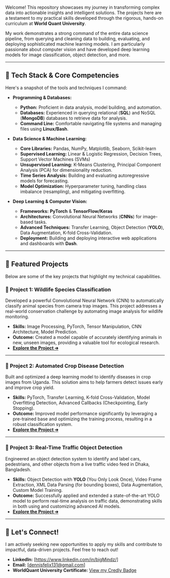 Welcome\! This repository showcases my journey in transforming complex data into actionable insights and intelligent solutions. The projects here are a testament to my practical skills developed through the rigorous, hands-on curriculum at **World Quant University**.

My work demonstrates a strong command of the entire data science pipeline, from querying and cleaning data to building, evaluating, and deploying sophisticated machine learning models. I am particularly passionate about computer vision and have developed deep learning models for image classification, object detection, and more.

-----

## 🔧 Tech Stack & Core Competencies

Here's a snapshot of the tools and techniques I command:

  * **Programming & Databases:**

      * **Python:** Proficient in data analysis, model building, and automation.
      * **Databases:** Experienced in querying relational (**SQL**) and NoSQL (**MongoDB**) databases to retrieve data for analysis.
      * **Command Line:** Comfortable navigating file systems and managing files using **Linux/Bash**.

  * **Data Science & Machine Learning:**

      * **Core Libraries:** Pandas, NumPy, Matplotlib, Seaborn, Scikit-learn
      * **Supervised Learning:** Linear & Logistic Regression, Decision Trees, Support Vector Machines (SVMs)
      * **Unsupervised Learning:** K-Means Clustering, Principal Component Analysis (PCA) for dimensionality reduction.
      * **Time Series Analysis:** Building and evaluating autoregressive models for forecasting.
      * **Model Optimization:** Hyperparameter tuning, handling class imbalance (resampling), and mitigating overfitting.

  * **Deep Learning & Computer Vision:**

      * **Frameworks:** **PyTorch** & **TensorFlow/Keras**
      * **Architectures:** Convolutional Neural Networks (**CNNs**) for image-based tasks.
      * **Advanced Techniques:** Transfer Learning, Object Detection (**YOLO**), Data Augmentation, K-fold Cross-Validation.
      * **Deployment:** Building and deploying interactive web applications and dashboards with **Dash**.

-----

## 🚀 Featured Projects

Below are some of the key projects that highlight my technical capabilities.

### 📸 Project 1: Wildlife Species Classification

Developed a powerful Convolutional Neural Network (CNN) to automatically classify animal species from camera trap images. This project addresses a real-world conservation challenge by automating image analysis for wildlife monitoring.

  * **Skills:** Image Processing, PyTorch, Tensor Manipulation, CNN Architecture, Model Prediction.
  * **Outcome:** Created a model capable of accurately identifying animals in new, unseen images, providing a valuable tool for ecological research.
  * **[Explore the Project ➔]([https://www.google.com/search?q=your-repo-link-here](https://github.com/Dennis-Ladan/Data_Science/tree/main/Applied%20AI%20Lab%20-%20WQU/Project%201%3A%20Wild%20Conservation))**

-----

### 🌿 Project 2: Automated Crop Disease Detection

Built and optimized a deep learning model to identify diseases in crop images from Uganda. This solution aims to help farmers detect issues early and improve crop yield.

  * **Skills:** PyTorch, Transfer Learning, K-fold Cross-Validation, Model Overfitting Detection, Advanced Callbacks (Checkpointing, Early Stopping).
  * **Outcome:** Improved model performance significantly by leveraging a pre-trained base and optimizing the training process, resulting in a robust classification system.
  * **[Explore the Project ➔]([https://www.google.com/search?q=your-repo-link-here](https://github.com/Dennis-Ladan/Data_Science/tree/main/Applied%20AI%20Lab%20-%20WQU/Project%202%3A%20Crop%20Disease%20in%20Uganda))**

-----

### 🚗 Project 3: Real-Time Traffic Object Detection

Engineered an object detection system to identify and label cars, pedestrians, and other objects from a live traffic video feed in Dhaka, Bangladesh.

  * **Skills:** Object Detection with **YOLO** (You Only Look Once), Video Frame Extraction, XML Data Parsing (for bounding boxes), Data Augmentation, Custom Model Training.
  * **Outcome:** Successfully applied and extended a state-of-the-art YOLO model to perform real-time analysis on traffic data, demonstrating skills in both using and customizing advanced AI models.
  * **[Explore the Project ➔](https://www.google.com/search?q=your-repo-link-here)**

-----

## 🤝 Let's Connect\!

I am actively seeking new opportunities to apply my skills and contribute to impactful, data-driven projects. Feel free to reach out\!

  * **LinkedIn:** [https://www.linkedin.com/in/bigMindz/]
  * **Email:** [dennisfelix131@gmail.com]
  * **WorldQuant University Certificate:** [View my Credly Badge](https://www.credly.com/badges/7e88c1dd-1508-4ca2-9345-45982c0e80a3/linked_in_profile)
